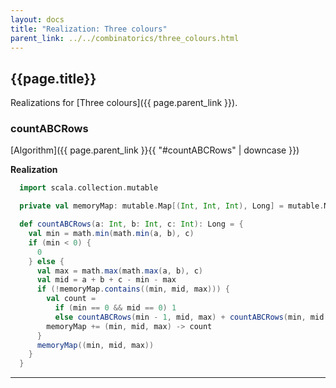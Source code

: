 ```yaml
---
layout: docs
title: "Realization: Three colours"
parent_link: ../../combinatorics/three_colours.html
---
```


## {{page.title}}

Realizations for [Three colours]({{ page.parent_link }}).

### countABCRows

[Algorithm]({{ page.parent_link }}{{ "#countABCRows" | downcase }})

**Realization**
```scala
  import scala.collection.mutable

  private val memoryMap: mutable.Map[(Int, Int, Int), Long] = mutable.Map.empty[(Int, Int, Int), Long]

  def countABCRows(a: Int, b: Int, c: Int): Long = {
    val min = math.min(math.min(a, b), c)
    if (min < 0) {
      0
    } else {
      val max = math.max(math.max(a, b), c)
      val mid = a + b + c - min - max
      if (!memoryMap.contains((min, mid, max))) {
        val count =
          if (min == 0 && mid == 0) 1
          else countABCRows(min - 1, mid, max) + countABCRows(min, mid - 1, max) + countABCRows(min, mid, max - 1)
        memoryMap += (min, mid, max) -> count
      }
      memoryMap((min, mid, max))
    }
  }
```

---